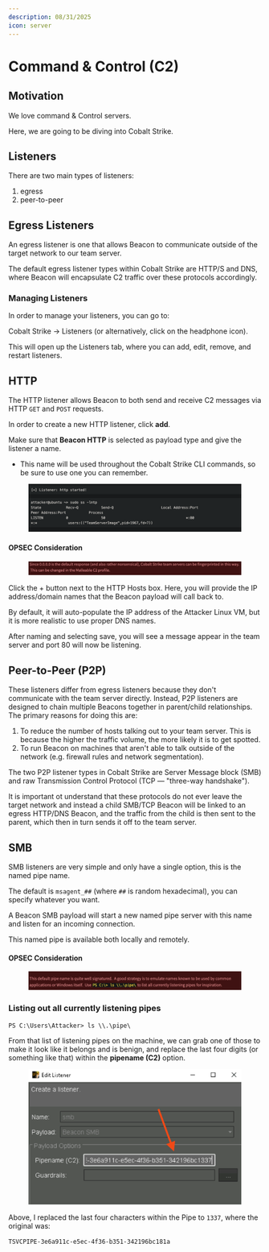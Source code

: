 ```yaml
---
description: 08/31/2025
icon: server
---
```


# Command & Control (C2)

## Motivation

We love command & Control servers.&#x20;

Here, we are going to be diving into Cobalt Strike.

## Listeners

There are two main types of listeners:

1. egress
2. peer-to-peer

## Egress Listeners

An egress listener is one that allows Beacon to communicate outside of the target network to our team server.

The default egress listener types within Cobalt Strike are HTTP/S and DNS, where Beacon will encapsulate C2 traffic over these protocols accordingly.

### Managing Listeners

In order to manage your listeners, you can go to:

Cobalt Strike -> Listeners (or alternatively, click on the headphone icon).

This will open up the Listeners tab, where you can add, edit, remove, and restart listeners.

## HTTP

The HTTP listener allows Beacon to both send and receive C2 messages via HTTP `GET` and `POST` requests.

In order to create a new HTTP listener, click **add**.

Make sure that **Beacon HTTP** is selected as payload type and give the listener a name.

* This name will be used throughout the Cobalt Strike CLI commands, so be sure to use one you can remember.

<figure><img src="../.gitbook/assets/image (9).png" alt=""><figcaption></figcaption></figure>

#### OPSEC Consideration

<figure><img src="../.gitbook/assets/image (3) (1).png" alt=""><figcaption></figcaption></figure>

Click the + button next to the HTTP Hosts box. Here, you will provide the IP address/domain names that the Beacon payload will call back to.&#x20;

By default, it will auto-populate the IP address of the Attacker Linux VM, but it is more realistic to use proper DNS names.

&#x20;After naming and selecting save, you will see a message appear in the team server and port 80 will now be listening.

## Peer-to-Peer (P2P)

These listeners differ from egress listeners because they don't communicate with the team server directly. Instead, P2P listeners are designed to chain multiple Beacons together in parent/child relationships. The primary reasons for doing this are:

1. To reduce the number of hosts talking out to your team server. This is because the higher the traffic volume, the more likely it is to get spotted.&#x20;
2. To run Beacon on machines that aren't able to talk outside of the network (e.g. firewall rules and network segmentation).&#x20;

The two P2P listener types in Cobalt Strike are Server Message block (SMB) and raw Transmission Control Protocol (TCP — "three-way handshake").&#x20;

It is important ot understand that these protocols do not ever leave the target network and instead a child SMB/TCP Beacon will be linked to an egress HTTP/DNS Beacon, and the traffic from the child is then sent to the parent, which then in turn sends it off to the team server.

## SMB

SMB listeners are very simple and only have a single option, this is the named pipe name.&#x20;

The default is `msagent_##` (where `##` is random hexadecimal), you can specify whatever you want.

A Beacon SMB payload will start a new named pipe server with this name and listen for an incoming connection.

This named pipe is available both locally and remotely.

#### OPSEC Consideration

<figure><img src="../.gitbook/assets/image (4) (1).png" alt=""><figcaption></figcaption></figure>

### Listing out all currently listening pipes

```
PS C:\Users\Attacker> ls \\.\pipe\
```

From that list of listening pipes on the machine, we can grab one of those to make it look like it belongs and is benign, and replace the last four digits (or something like that) within the **pipename (C2)** option.

<figure><img src="../.gitbook/assets/image (5) (1).png" alt=""><figcaption></figcaption></figure>

Above, I replaced the last four characters within the Pipe to `1337`, where the original was:

```
TSVCPIPE-3e6a911c-e5ec-4f36-b351-342196bc181a
```
